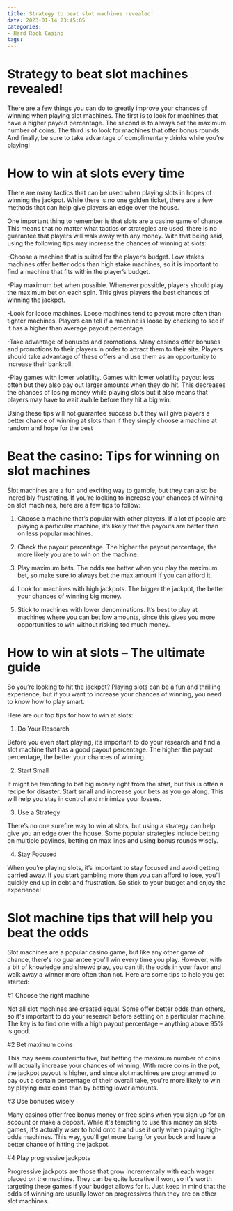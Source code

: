 ```yaml
---
title: Strategy to beat slot machines revealed! 
date: 2023-01-14 23:45:05
categories:
- Hard Rock Casino
tags:
---
```



#  Strategy to beat slot machines revealed! 

There are a few things you can do to greatly improve your chances of winning when playing slot machines. The first is to look for machines that have a higher payout percentage. The second is to always bet the maximum number of coins. The third is to look for machines that offer bonus rounds. And finally, be sure to take advantage of complimentary drinks while you're playing!

#  How to win at slots every time 

There are many tactics that can be used when playing slots in hopes of winning the jackpot. While there is no one golden ticket, there are a few methods that can help give players an edge over the house.

One important thing to remember is that slots are a casino game of chance. This means that no matter what tactics or strategies are used, there is no guarantee that players will walk away with any money. With that being said, using the following tips may increase the chances of winning at slots: 

-Choose a machine that is suited for the player’s budget. Low stakes machines offer better odds than high stake machines, so it is important to find a machine that fits within the player’s budget. 

-Play maximum bet when possible. Whenever possible, players should play the maximum bet on each spin. This gives players the best chances of winning the jackpot. 

-Look for loose machines. Loose machines tend to payout more often than tighter machines. Players can tell if a machine is loose by checking to see if it has a higher than average payout percentage. 

-Take advantage of bonuses and promotions. Many casinos offer bonuses and promotions to their players in order to attract them to their site. Players should take advantage of these offers and use them as an opportunity to increase their bankroll. 

-Play games with lower volatility. Games with lower volatility payout less often but they also pay out larger amounts when they do hit. This decreases the chances of losing money while playing slots but it also means that players may have to wait awhile before they hit a big win. 

Using these tips will not guarantee success but they will give players a better chance of winning at slots than if they simply choose a machine at random and hope for the best

#  Beat the casino: Tips for winning on slot machines 

Slot machines are a fun and exciting way to gamble, but they can also be incredibly frustrating. If you’re looking to increase your chances of winning on slot machines, here are a few tips to follow:

1. Choose a machine that’s popular with other players. If a lot of people are playing a particular machine, it’s likely that the payouts are better than on less popular machines.

2. Check the payout percentage. The higher the payout percentage, the more likely you are to win on the machine.

3. Play maximum bets. The odds are better when you play the maximum bet, so make sure to always bet the max amount if you can afford it.

4. Look for machines with high jackpots. The bigger the jackpot, the better your chances of winning big money.

5. Stick to machines with lower denominations. It’s best to play at machines where you can bet low amounts, since this gives you more opportunities to win without risking too much money.

#  How to win at slots – The ultimate guide 

So you’re looking to hit the jackpot? Playing slots can be a fun and thrilling experience, but if you want to increase your chances of winning, you need to know how to play smart.

Here are our top tips for how to win at slots:

1. Do Your Research

Before you even start playing, it’s important to do your research and find a slot machine that has a good payout percentage. The higher the payout percentage, the better your chances of winning.

2. Start Small

It might be tempting to bet big money right from the start, but this is often a recipe for disaster. Start small and increase your bets as you go along. This will help you stay in control and minimize your losses.

3. Use a Strategy

There’s no one surefire way to win at slots, but using a strategy can help give you an edge over the house. Some popular strategies include betting on multiple paylines, betting on max lines and using bonus rounds wisely.

4. Stay Focused

When you’re playing slots, it’s important to stay focused and avoid getting carried away. If you start gambling more than you can afford to lose, you’ll quickly end up in debt and frustration. So stick to your budget and enjoy the experience!

#  Slot machine tips that will help you beat the odds

Slot machines are a popular casino game, but like any other game of chance, there's no guarantee you'll win every time you play. However, with a bit of knowledge and shrewd play, you can tilt the odds in your favor and walk away a winner more often than not. Here are some tips to help you get started:

#1 Choose the right machine

Not all slot machines are created equal. Some offer better odds than others, so it's important to do your research before settling on a particular machine. The key is to find one with a high payout percentage – anything above 95% is good.

#2 Bet maximum coins

This may seem counterintuitive, but betting the maximum number of coins will actually increase your chances of winning. With more coins in the pot, the jackpot payout is higher, and since slot machines are programmed to pay out a certain percentage of their overall take, you're more likely to win by playing max coins than by betting lower amounts.

#3 Use bonuses wisely

Many casinos offer free bonus money or free spins when you sign up for an account or make a deposit. While it's tempting to use this money on slots games, it's actually wiser to hold onto it and use it only when playing high-odds machines. This way, you'll get more bang for your buck and have a better chance of hitting the jackpot.

#4 Play progressive jackpots

Progressive jackpots are those that grow incrementally with each wager placed on the machine. They can be quite lucrative if won, so it's worth targeting these games if your budget allows for it. Just keep in mind that the odds of winning are usually lower on progressives than they are on other slot machines.